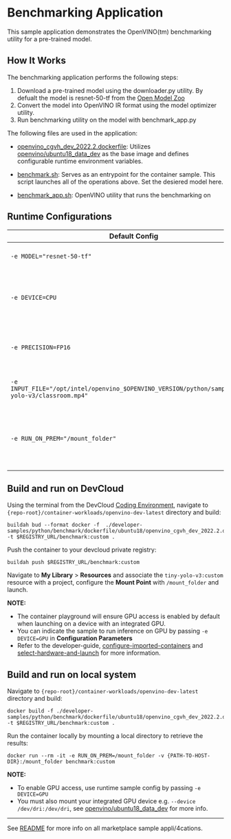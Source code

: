 # Benchmarking Application 

This sample application demonstrates the OpenVINO(tm) benchmarking utility for a pre-trained model. 
## How It Works

The benchmarking application performs the following steps:

1) Download a pre-trained model using the downloader.py utility. By defualt the model is resnet-50-tf from the [Open Model Zoo](https://github.com/openvinotoolkit/open_model_zoo) 
2) Convert the model into OpenVINO IR format using the model optimizer utility. 
3) Run benchmarking utility on the model with benchmark_app.py

The following files are used in the application:

* [openvino_cgvh_dev_2022.2.dockerfile](dockerfile/ubuntu18/openvino_cgvh_dev_2022.2.dockerfile): Utilizes [openvino/ubuntu18_data_dev](https://hub.docker.com/r/openvino/ubuntu18_data_dev) as the base image and defines configurable runtime environment variables.
* [benchmark.sh](benchmark.sh): Serves as an entrypoint for the container sample. This script launches all of the operations above. Set the desiered model here. 

* [benchmark_app.sh](benchmark_app.sh): OpenVINO utility that runs the benchmarking on 

## Runtime Configurations
| Default Config | Description |
| --- | --- |
| ``-e MODEL="resnet-50-tf"`` | Runs resnet 50 by default|
| ``-e DEVICE=CPU`` | Supports ``GPU`` for running on capable integrated GPU. |
| ``-e PRECISION=FP16`` | Will support ``FP32`` model precision in upcoming releases. |
| ``-e INPUT_FILE="/opt/intel/openvino_$OPENVINO_VERSION/python/samples/tiny-yolo-v3/classroom.mp4"`` | Input video file path inside the container | 
| ``-e RUN_ON_PREM="/mount_folder"`` | Directory to save results to e.g. mount point to retrieve logs, results |

## Build and run on DevCloud
Using the terminal from the DevCloud [Coding Environment](https://www.intel.com/content/www/us/en/develop/documentation/devcloud-containers/top/index/build-containers-from-terminal.html), navigate to `{repo-root}/container-workloads/openvino-dev-latest` directory and build:
```
buildah bud --format docker -f  ./developer-samples/python/benchmark/dockerfile/ubuntu18/openvino_cgvh_dev_2022.2.dockerfile -t $REGISTRY_URL/benchmark:custom .
```

Push the container to your devcloud private registry:
```
buildah push $REGISTRY_URL/benchmark:custom
```

Navigate to **My Library** > **Resources** and associate the ``tiny-yolo-v3:custom`` resource with a project, configure the **Mount Point** with ``/mount_folder`` and launch.

**NOTE:** 
* The container playground will ensure GPU access is enabled by default when launching on a device with an integrated GPU. 
* You can indicate the sample to run inference on GPU by passing ``-e DEVICE=GPU`` in **Configuration Parameters**
* Refer to the developer-guide, [configure-imported-containers](https://www.intel.com/content/www/us/en/develop/documentation/devcloud-containers/top/index-2/configure-imported-containers.html)
and [select-hardware-and-launch](https://www.intel.com/content/www/us/en/develop/documentation/devcloud-containers/top/index-2/select-hardware-and-launch.html) for more information.


## Build and run on local system
Navigate to `{repo-root}/container-workloads/openvino-dev-latest` directory and build:
```
docker build -f ./developer-samples/python/benchmark/dockerfile/ubuntu18/openvino_cgvh_dev_2022.2.dockerfile -t $REGISTRY_URL/benchmark:custom .
```

Run the container locally by mounting a local directory to retrieve the results:
```
docker run --rm -it -e RUN_ON_PREM=/mount_folder -v {PATH-TO-HOST-DIR}:/mount_folder benchmark:custom
```
**NOTE:** 
* To enable GPU access, use runtime sample config by passing ``-e DEVICE=GPU``
* You must also mount your integrated GPU device e.g.  ``--device /dev/dri:/dev/dri``, see [openvino/ubuntu18_data_dev](https://hub.docker.com/r/openvino/ubuntu18_data_dev) for more info.


---
See [README](../../../../../README.md) for more info on all marketplace sample appli/4cations.
